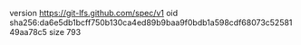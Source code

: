 version https://git-lfs.github.com/spec/v1
oid sha256:da6e5db1bcff750b130ca4ed89b9baa9f0bdb1a598cdf68073c5258149aa78c5
size 793
